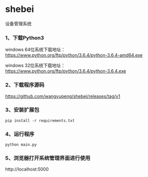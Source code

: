 # shebei
设备管理系统

### 1、下载Python3

windows 64位系统下载地址：https://www.python.org/ftp/python/3.6.4/python-3.6.4-amd64.exe

windows 32位系统下载地址：https://www.python.org/ftp/python/3.6.4/python-3.6.4.exe

### 2、下载程序源码

https://github.com/wangyupeng/shebei/releases/tag/v1

### 3、安装扩展包

```pip install -r requirements.txt```

### 4、运行程序

```python main.py```

### 5、浏览器打开系统管理界面进行使用

http://localhost:5000
